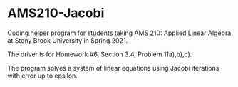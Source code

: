# AMS210-Jacobi

Coding helper program for students taking AMS 210: Applied Linear Algebra at Stony Brook University in Spring 2021.

The driver is for Homework #6, Section 3.4,  Problem 11a),b),c).

The program solves a system of linear equations using Jacobi iterations with error up to epsilon.
